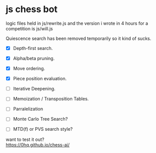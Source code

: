 # js chess bot

logic files held in js/rewrite.js and the version i wrote in 4 hours for a competition is js/will.js

Quiescence search has been removed temporarily so it kind of sucks.

- [x] Depth-first search.  
- [x] Alpha/beta pruning.  
- [x] Move ordering.  
- [x] Piece position evaluation.  

- [ ] Iterative Deepening.  
- [ ] Memoization / Transposition Tables.  
- [ ] Parralelization   
- [ ] Monte Carlo Tree Search?  
- [ ] MTD(f) or PVS search style?  

want to test it out?  
https://0hq.github.io/chess-ai/  
